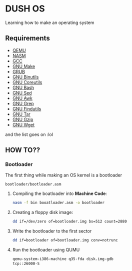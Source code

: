 # DUSH OS

Learning how to make an operating system

## Requirements

- [QEMU](https://www.qemu.org/)
- [NASM](https://www.nasm.us/)
- [GCC](https://gcc.gnu.org/)
- [GNU Make](https://www.gnu.org/software/make/)
- [GRUB](https://www.gnu.org/software/grub/)
- [GNU Binutils](https://www.gnu.org/software/binutils/)
- [GNU Coreutils](https://www.gnu.org/software/coreutils/)
- [GNU Bash](https://www.gnu.org/software/bash/)
- [GNU Sed](https://www.gnu.org/software/sed/)
- [GNU Awk](https://www.gnu.org/software/gawk/)
- [GNU Grep](https://www.gnu.org/software/grep/)
- [GNU Findutils](https://www.gnu.org/software/findutils/)
- [GNU Tar](https://www.gnu.org/software/tar/)
- [GNU Gzip](https://www.gnu.org/software/gzip/)
- [GNU Wget](https://www.gnu.org/software/wget/)

and the list goes on :lol

## HOW TO??

### Bootloader

The first thing while making an OS kernel is a bootloader

`bootloader/bootloader.asm`

1. Compiling the boatloader into **Machine Code**:

    ```bash
    nasm -f bin booatloader.asm -o bootloader
    ```

2. Creating a floppy disk image:

    ```bash
    dd if=/dev/zero of=bootloader.img bs=512 count=2880
    ```

3. Write the bootloader to the first sector

    ```bash
    dd if=bootloader of=bootloader.img conv=notrunc
    ```

4. Run the bootloader using QUMU

    ```bash
    qemu-system-i386-machine q35-fda disk.img-gdb
    tcp::26000-S
    ```
